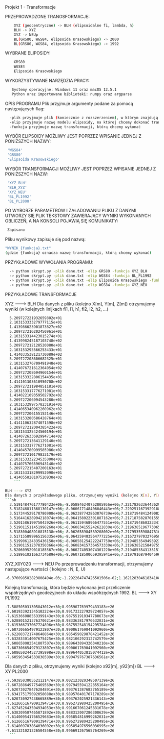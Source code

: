 Projekt 1 - Transformacje

PRZEPROWADZONE TRANOSFORMACJE:
```sh
    XYZ (geocentryczne) -> BLH (elipsoidalne fi, lambda, h)
    BLH -> XYZ
    XYZ -> NEUp
    BL(GRS80, WGS84, elipsoida Krasowskiego) -> 2000
    BL(GRS80, WGS84, elipsoida Krasowskiego) -> 1992
```
 WYBRANE ELIPOSIDY:
 ```sh
     GRS80
     WGS84
     Elipsoida Krasowskiego
 ```
 WYKORZYSTYWANE NARZĘDZIA PRACY:
 ```sh
    Systemy operacyjne: Windows 11 oraz macOS 12.5.1
    Python oraz importowane biblioteki: numpy oraz argparse
```

OPIS PROGRAMU
 Plik przyjmuje argumenty podane za pomocą następujących flag:
 ```sh
   -plik przyjmuje plik (koniecznie z rozszerzeniem), w którym znajdują się dane potrzebne do wykonania transformacji
   -elip przyjmuje nazwę modelu elipsoidy, na której chcemy dokonać transformacji
   -funkcja przyjmuje nazwę transformacji, którą chcemy wykonać
  ```
  
  WYBÓR ELIPSOIDY MOŻLIWY JEST POPRZEZ WPISANIE JEDNEJ Z PONIŻSZYCH NAZWY:
  ```sh
   'WGS84'
   'GRS80'
   'Elipsoida Krasowskiego'
  ```
  
  WYBÓR TRANSFORMACJI MOŻLIWY JEST POPRZEZ WPISANIE JEDNEJ Z PONIŻSZYCH NAZW:
  ```sh
   'XYZ_BLH'
   'BLH_XYZ'
   'XYZ_NEU'
   'BL_PL1992'
   'BL_PL2000'
  ```
  
  PO WYBORZE PARAMETRÓW I ZAŁADOWANIU PLIKU Z DANYMI UTWORZY SIĘ PLIK TEKSTOWY ZAWIERAJĄCY WYNIKI WYKONANYCH OBLICZEŃ, A NA KONSOLI POJAWIĄ SIĘ KOMUNIKATY:
  ```sh
   Zapisano
  ```
  Pliku wynikowy zapisuje się pod nazwą:
  ```sh
  "WYNIK_{funkcja}.txt"
  (gdzie {funkcja} oznacza nazwę transformacji, którą chcemy wykonać)
  ```
  
  PRZYKŁADOWE WYWOŁANIA PROGRAMU:
  ```sh
    -> python skrypt.py -plik dane.txt -elip GRS80 -funkcja XYZ_BLH
    -> python skrypt.py -plik dane.txt -elip WGS84 -funkcja BL_PL1992
    -> python skrypt.py -plik dane.txt -elip Elipsoida Krasowskiego -funkcja BL_XYZ
    -> python skrypt.py -plik dane.txt -elip WGS84 -funkcja XYZ_NEU
  ```
  
  
  PRZYKŁADOWE TRANSFORMACJE
  
  XYZ ---> BLH
  Dla danych z pliku (kolejno X[m], Y[m], Z[m]) otrzymujemy wyniki (w kolejnych linijkach fi1, l1, h1, fi2, l2, h2, ...)
  ```sh
    5.209727221932659802e+01
    2.103153333279777115e+01
    1.413986623901873827e+02
    5.209727216202450961e+01
    2.103153314423015274e+01
    1.413998245187103748e+02
    5.209727212128520080e+01
    2.103153295566253433e+01
    1.414033538121730089e+02
    5.209727208606682325e+01
    2.103153276709491948e+01
    1.414076721612364054e+02
    5.209727208694960154e+01
    2.103153322806154435e+01
    1.414101303610950708e+02
    5.209727211984851181e+01
    2.103153317776271081e+01
    1.414022109359502792e+02
    5.209727206994543280e+01
    2.103153299757823191e+01
    1.414065340962260962e+02
    5.209727206155152146e+01
    2.103153280586428764e+01
    1.414110632874071598e+02
    5.209727212004385422e+01
    2.103153325424560194e+01
    1.414072633692994714e+02
    5.209727213641129140e+01
    2.103153317776271081e+01
    1.414045780999585986e+02
    5.209727210179833179e+01
    2.103153332234535000e+01
    1.414075766596943140e+02
    5.209727215407200163e+01
    2.103153318299952090e+01
    1.414055828107520938e+02
      ```
  
  BLH ---> XYZ
  Dla danych z przykładowego pliku, otrzymujemy wyniki (kolejno X[m], Y[m], Z[m])
  ```sh
    3.519148476177780423e+06;-8.058846240752805956e+06;7.221782633644362912e+06
    3.518246811368130147e+06;-8.060617148406046443e+06;7.220251167392918840e+06
    3.517344529170780908e+06;-8.062387742863076739e+06;7.218719484124908224e+06
    3.516441628994218074e+06;-8.064158022301887162e+06;7.217187582870155573e+06
    3.520158619975043926e+06;-8.061159468966477551e+06;7.218719486032334156e+06
    3.519011511451998260e+06;-8.060834155242622830e+06;7.219638519677306525e+06
    3.518300408910815138e+06;-8.062658984539208002e+06;7.217953559884781018e+06
    3.517155899965156335e+06;-8.064259403564777225e+06;7.216727970327695832e+06
    3.519906124335436150e+06;-8.060581254222247750e+06;7.219485354949392378e+06
    3.519011512378350366e+06;-8.060834157364573330e+06;7.219638521584975533e+06
    3.520609529018185567e+06;-8.060274053074301220e+06;7.219485354313515127e+06
    3.518961021663734689e+06;-8.060718500659395941e+06;7.219791687940459698e+06
  ```
  
  XYZ,X0Y0Z0 ---> NEU
Po przeprowadzeniu transformacji, otrzymujemy następujące wartości ( kolejno : N, E, U)
  ```sh
-6.376098582823808494e-03;-1.292264747426501506e-02;1.162128304618341088e-03
  ```  
Kolejną transfomacją, która będzie wykonana jest przeliczenie współrzędnych geodezyjnech do układu współrzędnych 1992.
BL ---> XY PL1992
  ```sh
-7.588505031305843012e+30;8.995907769979433183e+26
-7.601933921345102224e+30;8.991733227929724057e+26
-7.615366088553399143e+30;8.987551910347780673e+26
-7.628801521376370621e+30;8.983363817970532831e+26
-7.615366737067724896e+30;8.987552548154295784e+26
-7.607306654979123807e+30;8.990061769041092960e+26
-7.622083721748648864e+30;8.985459029878421452e+26
-7.632833014007675425e+30;8.982106292312742579e+26
-7.608650082541807507e+30;8.989643894326340210e+26
-7.607306654979123807e+30;8.990061769041092960e+26
-7.608650244527395998e+30;8.989644053815074412e+26
-7.605963454533838509e+30;8.990479767387636561e+26
  ```  
  Dla danych z pliku, otrzymujemy wyniki (kolejno x92[m], y92[m])
  BL ---> XY PL2000
  ```sh
-7.593850300552112147e+30;9.002123020348507139e+26
-7.607288649775469569e+30;8.997945594122355164e+26
-7.620730278476284891e+30;8.993761387682765189e+26
-7.634175175092058088e+30;8.989570401767178289e+26
-7.620730927438665889e+30;8.993762025921336143e+26
-7.612665167909139471e+30;8.996272980425200495e+26
-7.627452643504934053e+30;8.991667061245331678e+26
-7.638209507465871892e+30;8.988312007286308629e+26
-7.614009541766529683e+30;8.995854816999262031e+26
-7.612665167909139471e+30;8.996272980425200495e+26
-7.614009703864036002e+30;8.995854976596036995e+26
-7.611321021326504558e+30;8.996691267565764269e+26
    ```  

 
